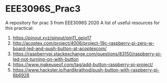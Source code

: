 # EEE3096S_Prac3
A repository for prac 3 from EEE3096S 2020
A list of useful resources for this practical:
1. https://pinout.xyz/pinout/pin11_gpio17
2. http://acoptex.com/project/4006/project-19c-raspberry-pi-zero-w-board-led-and-push-button-at-acoptexcom/
3. https://raspberrypi.stackexchange.com/questions/83150/raspberry-pi-led-not-turning-on-with-button
4. https://www.makeuseof.com/tag/add-button-raspberry-pi-project/
5. https://www.hackster.io/hardikrathod/push-button-with-raspberry-pi-6b6928
